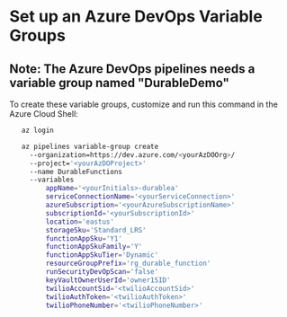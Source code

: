 # Set up an Azure DevOps Variable Groups

## Note: The Azure DevOps pipelines needs a variable group named "DurableDemo"

To create these variable groups, customize and run this command in the Azure Cloud Shell:

``` bash
   az login

   az pipelines variable-group create 
     --organization=https://dev.azure.com/<yourAzDOOrg>/ 
     --project='<yourAzDOProject>' 
     --name DurableFunctions
     --variables 
         appName='<yourInitials>-durablea' 
         serviceConnectionName='<yourServiceConnection>' 
         azureSubscription='<yourAzureSubscriptionName>' 
         subscriptionId='<yourSubscriptionId>' 
         location='eastus' 
         storageSku='Standard_LRS' 
         functionAppSku='Y1' 
         functionAppSkuFamily='Y' 
         functionAppSkuTier='Dynamic' 
         resourceGroupPrefix='rg_durable_function'
         runSecurityDevOpScan='false'
         keyVaultOwnerUserId='owner1SID'
         twilioAccountSid='<twilioAccountSid>'
         twilioAuthToken='<twilioAuthToken>'
         twilioPhoneNumber='<twilioPhoneNumber>'
```
